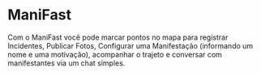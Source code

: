 # ManiFast

Com o ManiFast você pode marcar pontos no mapa para registrar Incidentes, Publicar Fotos, Configurar uma Manifestação (informando um nome e uma motivação), acompanhar o trajeto e conversar com manifestantes via um chat simples.